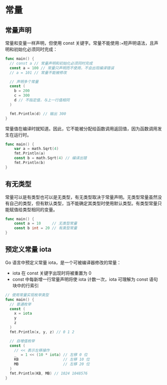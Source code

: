 # 常量

## 常量声明

常量和变量一样声明，但使用 const 关键字。常量不能使用`:=`短声明语法，且声明和初始化必须同时完成：

```go
func main() {
  // const a // 常量声明和初始化必须同时完成
  const a = 100 // 常量只声明而不使用，不会出现编译错误
  // a = 101 // 常量不能被修改

  // 声明多个常量
  const (
    b = 200
    c = 300
    d // 不指定值，与上一行值相同
  )

  fmt.Println(d) // 输出 300
}
```

常量值在编译时就知道。因此，它不能被分配给函数调用返回值，因为函数调用发生在运行时。

```go
func main() {
	var a = math.Sqrt(4)
	fmt.Println(a)
	const b = math.Sqrt(4) // 编译出错
	fmt.Println(b)
}
```

## 有无类型

常量可以是有类型也可以是无类型，有无类型取决于常量声明。无类型常量虽然没有自己的类型，但有默认类型，当不能确定其类型时使用默认类型。有类型常量只能赋值给类型相同的变量。

```go
func main() {
	const a = 10     // 无类型常量
	const b int = 20 // 有类型常量
}
```

## 预定义常量 iota

Go 语言中预定义常量 iota，是一个可被编译器修改的常量：

- iota 在 const 关键字出现时将被重置为 0
- const 中每新增一行常量声明将使 iota 计数一次，iota 可理解为 const 语句块中的行索引

```go
// 使用常量实现枚举类型
func main() {
  // 普通枚举
  const (
    x = iota
    y
    z
  )
  fmt.Println(x, y, z) // 0 1 2

  // 自增值枚举
  const (
    // << 表示左移操作
    _  = 1 << (10 * iota) // 左移 0 位
    KB                    // 左移 10 位
    MB                    // 左移 20 位
  )
  fmt.Println(KB, MB) // 1024 1048576
}
```
